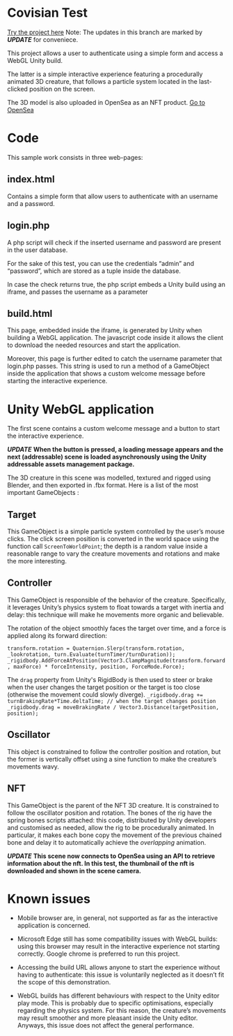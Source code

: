﻿# Covisian Test

[Try the project here](http://covisiantest.altervista.org/ ) 
Note: The updates in this branch are marked by ***UPDATE***  for conveniece.

This project allows a user to authenticate using a simple form and access a WebGL Unity build.

The latter is a simple interactive experience featuring a procedurally animated 3D creature, that follows a particle system located in the last-clicked position on the screen.

The 3D model is also uploaded in OpenSea as an NFT product.
[Go to OpenSea](https://opensea.io/assets/ethereum/0x495f947276749ce646f68ac8c248420045cb7b5e/107622308839406592901152126171654789632793357150076407710282738827484788162561) 

# Code

This sample work consists in three web-pages: 

## index.html

Contains a simple form that allow users to authenticate with an username and a password.

## login.php

A php script will check if the inserted username and password are present in the user database.

For the sake of this test, you can use the credentials “admin” and “password”, which are stored as a tuple inside the database.

In case the check returns true, the php script embeds a Unity build using an iframe, and passes the username as a parameter

## build.html

This page, embedded inside the iframe, is generated by Unity when building a WebGL application. The javascript code inside it allows the client to download the needed resources and start the application.

Moreover, this page is further edited to catch the username parameter that login.php passes. This string is used to run a method of a GameObject inside the application that shows a custom welcome message before starting the interactive experience. 


# Unity WebGL application 
The first scene contains a custom welcome message and a button to start the interactive experience.

***UPDATE*** 
**When the button is pressed, a loading message appears and the next (addressable) scene is loaded asynchronously using the Unity addressable assets management package.**

The 3D creature in this scene was modelled, textured and rigged using Blender, and then exported in .fbx format. Here is a list of the most important GameObjects :

## Target

This GameObject is a simple particle system controlled by the user’s mouse clicks. The click screen position is converted in the world space using the function call `ScreenToWorldPoint`; the depth is a random value inside a reasonable range to vary the creature movements and rotations and make the more interesting.

## Controller

This GameObject is responsible of the behavior of the creature. Specifically, it leverages Unity’s physics system to float towards a target with inertia and delay: this technique will make he movements more organic and believable.

The rotation of the object smoothly faces the target over time, and a force is applied along its forward direction:

  `transform.rotation = Quaternion.Slerp(transform.rotation, _lookrotation, turn.Evaluate(turnTimer/turnDuration)); _rigidbody.AddForceAtPosition(Vector3.ClampMagnitude(transform.forward, maxForce) * forceIntensity, position, ForceMode.Force);`

 The `drag` property from Unity's RigidBody is then used to steer or brake when the user changes the target position or the target is too close (otherwise the movement could slowly diverge).
`_rigidbody.drag += turnBrakingRate*Time.deltaTime; // when the target changes position`
`_rigidbody.drag = moveBrakingRate / Vector3.Distance(targetPosition, position);`

## Oscillator

This object is constrained to follow the controller position and rotation, but the former is vertically offset using a sine function to make the creature’s movements wavy.
## NFT

This GameObject is the parent of the NFT 3D creature. It is constrained to follow the oscillator position and rotation. The bones of the rig have the spring bones scripts attached: this code, distributed by Unity developers and customised as needed, allow the rig to be procedurally animated. In particular, it makes each bone copy the movement of the previous chained bone and delay it to automatically achieve the *overlapping* animation.

***UPDATE***
**This scene now connects to OpenSea using an API to retrieve information about the nft. In this test, the thumbnail of the nft is downloaded and shown in the scene camera.**

# Known issues
- Mobile browser are, in general, not supported as far as the interactive application is concerned.

- Microsoft Edge still has some compatibility issues with WebGL builds: using this browser may result in the interactive experience not starting correctly. Google chrome is preferred to run this project.

- Accessing the build URL allows anyone to start the experience without having to authenticate: this issue is voluntarily neglected as it doesn’t fit the scope of this demonstration.

- WebGL builds has different behaviours with respect to the Unity editor play mode. This is probably due to specific optimisations, especially regarding the physics system.
For this reason, the creature’s movements may result smoother and more pleasant inside the Unity editor. Anyways, this issue does not affect the general performance.

